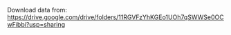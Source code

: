 Download data from: https://drive.google.com/drive/folders/11RGVFzYhKGEo1UOh7qSWWSe0OCwFibbi?usp=sharing